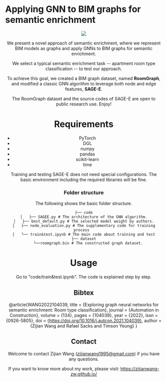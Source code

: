 # Applying GNN to BIM graphs for semantic enrichment

<center><img src="fig/layout.jpg" style="zoom:100%;"/> 

We present a novel approach of semantic enrichment, where we represent BIM models as graphs and apply GNNs to BIM graphs for semantic enrichment. 

We select a typical semantic enrichment task -- apartment room type classification -- to test our approach.

To achieve this goal, we created a BIM graph dataset, named **RoomGraph**, and modified a classic GNN algorithm to leverage both node and edge features, **SAGE-E**.

The RoomGraph dataset and the source codes of SAGE-E  are open to public research use. Enjoy!


# Requirements
- PyTorch
- DGL
- numpy
- pandas
- scikit-learn
- time


Training and testing SAGE-E does not need special configurations. The basic environment including the required libraries will be fine. 


### Folder structure
The following shows the basic folder structure.
```
├── code
│   ├── SAGEE.py # The architecture of the GNN algorithm.
│   ├── best_default.py # The selected model weight by authors.
│   ├── node_evaluation.py # The supplementary code for training process  
│   └── train&test.ipynb # The main code about training and test
├── dataset
    └──roomgraph.bin # The constructed graph dataset.
```

# Usage
Go to "code/train&test.ipynb". The code is explained step by step. 

## Bibtex
@article{WANG2022104039,
    title = {Exploring graph neural networks for semantic enrichment: Room type classification},
    journal = {Automation in Construction},
    volume = {134},
    pages = {104039},
    year = {2022},
    issn = {0926-5805},
    doi = {https://doi.org/10.1016/j.autcon.2021.104039},
    author = {Zijian Wang and Rafael Sacks and Timson Yeung}
}

## Contact
Welcome to contact Zijian Wang (zijianwang1995@gmail.com) if you have any questions. 

If you want to know more about my work, please visit: https://zijianwang-zw.github.io/

